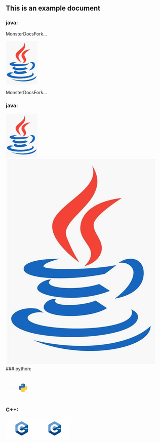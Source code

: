 ## This is an example document

### java:

MonsterDocsFork...

<img src="https://github.com/SuleymanSade/MonsterDocsFork/blob/main/MonsterDocsFork/assets/images/java.jpeg" width="100px" alt="">

MonsterDocsFork...

### java:

<img src="/MonsterDocsFork/assets/images/java.jpeg" width="100px" alt="">
<img src="[/assets/images/java.jpeg](https://github.com/SuleymanSade/MonsterDocsFork/blob/main/MonsterDocsFork/assets/images/java.jpeg)" width="100px" alt="">

<img src="https://github.com/SuleymanSade/MonsterDocsFork/blob/main/MonsterDocsFork/assets/images/java.jpeg">
### python:

<img src="/MonsterDocsFork/python.jpg" width="100px" alt=""> <img src="/python.jpg" width="100px" alt="">

### C++:

<img src="/MonsterDocsFork/assets/images/c++.jpeg" width="100px" alt=""> <img src="/assets/images/c++.jpeg" width="100px" alt="">

